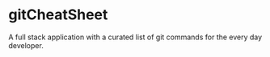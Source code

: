 # gitCheatSheet
A full stack application with a curated list of git commands for the every day developer.
